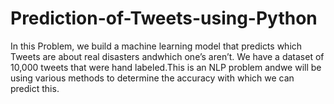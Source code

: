 # Prediction-of-Tweets-using-Python
In this Problem, we build a machine learning model that predicts which Tweets are about real disasters andwhich one’s aren’t. We have a dataset of 10,000 tweets that were hand labeled.This is an NLP problem andwe will be using various methods to determine the accuracy with which we can predict this.
